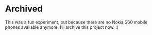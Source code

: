 # Archived

This was a fun experiment, but because there are no Nokia S60 mobile phones available anymore, 
I'll archive this project now. :)
